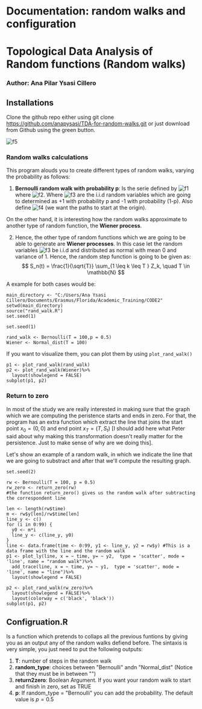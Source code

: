 # Documentation: random walks and configuration


# Topological Data Analysis of Random functions (Random walks)
### Author: Ana Pilar Ysasi Cillero


## Installations

Clone the github repo either using git clone <https://github.com/anapysasi/TDA-for-random-walks.git> or just download from Github using the green button.

![f5]

### Random walks calculations

This program alouds you to create different types of random walks, varying the probability as follows:  

1. __Bernoulli random walk with probability p__: Is the serie defined by ![f1] where  ![f2]. Where  ![f3] are the i.i.d random variables which are going to determined as +1 with probability p and -1 with probability (1-p). Also define  ![f4] (we want the paths to start at the origin). 

[f1]: http://chart.apis.google.com/chart?cht=tx&chl=\\{S_{n}\\}
[f2]: http://chart.apis.google.com/chart?cht=tx&chl=S_n=\\sum_{i=1}^{n}Z_n
[f3]: http://chart.apis.google.com/chart?cht=tx&chl=Z_n
[f4]: http://chart.apis.google.com/chart?cht=tx&chl=Z_0=0 
[f5]: http://chart.apis.google.com/chart?cht=tx&chl=S_n(t)=\\frac{1}{\sqrt{T}}\\sum_{1\\leq{k}\\leq{T}}Z_k,\\quad{T}\\in\\mathbb{N} 

On the other hand, it is interesting how the random walks approximate to another type of random function, the __Wiener process__. 

2. Hence, the other type of random functions which we are going to be able to generate are __Wiener processes__. In this case let the random variables ![f3] be i.i.d and distributed as normal with mean 0 and variance of 1. Hence, the random step function is going to be given as: 
$$ S_n(t) = \frac{1}{\sqrt{T}} \sum_{1 \leq k \leq T } Z_k, \quad T \in \mathbb{N} $$

A example for both cases would be:

```{r include=FALSE}
main_directory <- "C:/Users/Ana Ysasi Cillero/Documents/Erasmus/Florida/Academic_Training/CODE2"
setwd(main_directory) 
source("rand_walk.R")
set.seed(1)
```

```{r, echo=FALSE}
set.seed(1)
```
```{r, echo=TRUE}
rand_walk <- Bernoulli(T = 100,p = 0.5)
Wiener <- Normal_dist(T = 100)
```

If you want to visualize them, you can plot them by using ```plot_rand_walk()```
```{r, echo=TRUE}
p1 <- plot_rand_walk(rand_walk) 
p2 <- plot_rand_walk(Wiener)%>%
  layout(showlegend = FALSE)
subplot(p1, p2)
```


### Return to zero

In most of the study we are really interested in making sure that the graph which we are computing the peristence starts and ends in zero. For that, the program has an extra function which extract the line that joins the start point $x_0 =(0,0)$ and end point $x_T = (T,S_t)$ [I should add here what Peter said about why making this transformation doesn't really matter for the persistence. Just to make sense of why are we doing this]. 

Let's show an example of a random walk, in which we indicate the line that we are going to substract and after that we'll compute the resulting graph.

```{r, echo=FALSE}
set.seed(2)
```
```{r, echo=TRUE}
rw <- Bernoulli(T = 100, p = 0.5)
rw_zero <- return_zero(rw)
#the function return_zero() gives us the random walk after subtracting the correspondent line
```
```{r, echo=FALSE}
len <- length(rw$time)
m <- rw$y[len]/rw$time[len]
line_y <- c()
for (i in 0:99) {
  y0 <- m*i
  line_y <- c(line_y, y0)
}
line <- data.frame(time <- 0:99, y1 <- line_y, y2 = rw$y) #This is a data frame with the line and the random walk
p1 <- plot_ly(line, x = ~ time, y= ~ y2,  type = 'scatter', mode = 'line', name = "random walk")%>%
  add_trace(line, x = ~ time, y= ~ y1,  type = 'scatter', mode = 'line', name = "line")%>%
  layout(showlegend = FALSE)

p2 <- plot_rand_walk(rw_zero)%>%
  layout(showlegend = FALSE)%>%
  layout(colorway = c('black', 'black')) 
subplot(p1, p2)
```


## Configruation.R

Is a function which pretends to collaps all the previous funtions by giving you as an output any of the random walks defiend before. The sintaxis is very simple, you just need to put the following outputs:


1. __T__: number of steps in the random walk
2. __random_type__: choices between "Bernoulli" andn "Normal_dist" (Notice that they must be in between "")
3. __return2zero__: Boolean Argument. If you want your random walk to start and finish in zero, set as TRUE
4. __p__: If random_type = "Bernoulli" you can add the probability. The default value is $p=0.5$

